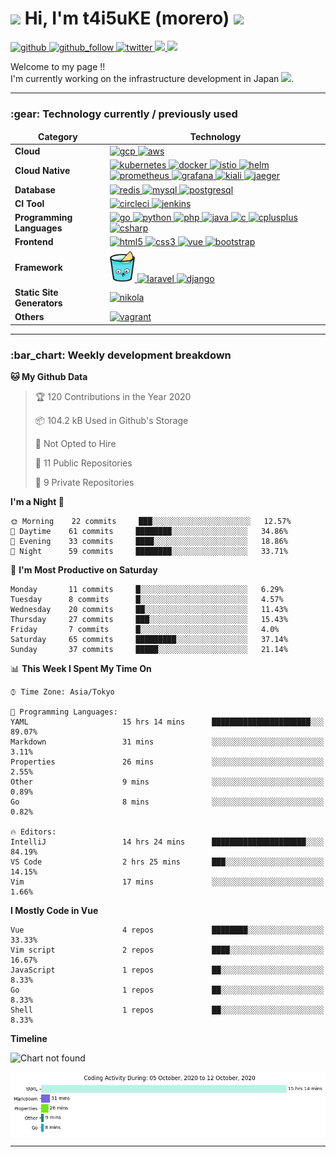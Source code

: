 <h1>
<img src="https://emojis.slackmojis.com/emojis/images/1600385609/10490/cactuar.gif?1600385609" width="30"/> 
Hi, I'm t4i5uKE (morero) 
<img src="https://emojis.slackmojis.com/emojis/images/1600385609/10490/cactuar.gif?1600385609" width="30"/>
</h1>

<p align="left">
    <!-- GitHub -->
    <a href="https://github.com/t4i5uKE/t4i5uKE/">
        <img src="https://komarev.com/ghpvc/?username=m0rer0" alt="github" />
    </a>
    <a href="https://github.com/t4i5uKE">
        <img height="20" src="https://img.shields.io/github/followers/t4i5uKE?label=follow&logo=github&style=flat" alt="github_follow"/>
    </a>
    <!-- Twitter -->
    <a href="http://twitter.com/m0rer0">
        <img height="20" src="https://img.shields.io/twitter/follow/m0rer0?label=Twitter&logo=twitter&style=flat" alt="twitter"/>
    </a>
    <!-- Qiita -->
    <a href="http://qiita.com/Morero">
        <img height="20" src="https://qiita-badge.apiapi.app/s/Morero/posts.svg" />
    </a>
    <a href="http://qiita.com/Morero">
        <img height="20" src="https://qiita-badge.apiapi.app/s/Morero/contributions.svg" />
    </a>
</p>

<p> 
Welcome to my page !! <br>
I'm currently working on the infrastructure development in Japan <img src="https://www.flaticon.com/svg/static/icons/svg/2159/2159573.svg" width="13"/>.
</p>

---

<h3> :gear: Technology currently / previously used</h3>

<table align="center">
    <thead align="center">
    <tr border: none;>
        <td><b> Category </b></td>
        <td><b> Technology </b></td>
    </tr>
    </thead>
    <tbody>
    <tr>
        <td><b> Cloud </b></td>
        <td>
            <!-- GCP -->
            <a href="https://cloud.google.com/?hl=ja">
                <img src="https://www.vectorlogo.zone/logos/google_cloud/google_cloud-icon.svg" alt="gcp" width="40" height="40"/>
            </a>
            <!-- AWS -->
            <a href="https://aws.amazon.com/jp/">
                <img src="https://devicons.github.io/devicon/devicon.git/icons/amazonwebservices/amazonwebservices-original-wordmark.svg" alt="aws" width="40" height="40"/>
            </a>
        </td>
    </tr>
    <tr>
        <td><b> Cloud Native </b></td>
        <td>
            <!-- Kubernetes -->
            <a href="https://kubernetes.io/ja/">
                <img src="https://www.vectorlogo.zone/logos/kubernetes/kubernetes-icon.svg" alt="kubernetes" width="40" height="40"/>
            </a>
            <!-- Docker -->
            <a href="https://www.docker.com/">
                <img src="https://devicons.github.io/devicon/devicon.git/icons/docker/docker-original-wordmark.svg" alt="docker" width="40" height="40"/>
            </a>
            <!-- Istio -->
            <a href="https://istio.io/">
                <img src="https://www.vectorlogo.zone/logos/istioio/istioio-icon.svg" alt="istio" width="40" height="40"/>
            </a>
            <!-- Helm -->
            <a href="https://helm.sh/">
                <img src="https://www.vectorlogo.zone/logos/helmsh/helmsh-icon.svg" alt="helm" width="40" height="40"/>
            </a>
            <!-- Prometheus -->
            <a href="https://prometheus.io/">
                <img src="https://www.vectorlogo.zone/logos/prometheusio/prometheusio-icon.svg" alt="prometheus" width="40" height="40"/>
            </a>
            <!-- Grafana -->
            <a href="https://grafana.com/grafana/">
                <img src="https://www.vectorlogo.zone/logos/grafana/grafana-icon.svg" alt="grafana" width="40" height="40"/>
            </a>
            <!-- kiali -->
            <a href="https://kiali.io/">
                <img src="https://design.jboss.org/kiali/logo/final/PNG/kiali_icon_lightbkg_1280px.png" alt="kiali" width="40" height="40"/>
            </a>
            <!-- Jaeger -->
            <a href="https://www.jaegertracing.io/">
                <img src="https://raw.githubusercontent.com/jaegertracing/artwork/f1deab322b37bfc8e4bb872619ef92800ee55d65/SVG/Jaeger_Logo_Final_PANTONE.svg" alt="jaeger" width="40" height="40"/>
            </a>
        </td>
    </tr>
    <tr>
        <td><b> Database </b></td>
        <td>
            <!-- Redis -->
            <a href="https://redis.io/">
                <img src="https://devicons.github.io/devicon/devicon.git/icons/redis/redis-original-wordmark.svg" alt="redis" width="40" height="40"/>
            </a>
            <!-- MySQL -->
            <a href="https://www.mysql.com/jp/">
                <img src="https://devicons.github.io/devicon/devicon.git/icons/mysql/mysql-original-wordmark.svg" alt="mysql" width="40" height="40"/>
            </a>
            <!-- PostgreSQL -->
            <a href="https://www.postgresql.org/">
                <img src="https://devicons.github.io/devicon/devicon.git/icons/postgresql/postgresql-original-wordmark.svg" alt="postgresql" width="40" height="40"/>
            </a>
        </td>
    </tr>
    <tr>
        <td><b> CI Tool </b></td>
        <td>
            <!-- Circle CI -->
            <a href="https://circleci.com/ja/">
                <img src="https://cdn.worldvectorlogo.com/logos/circleci.svg" alt="circleci" width="40" height="40"/>
            </a>
            <!-- Jenkins -->
            <a href="https://www.jenkins.io/">
                <img src="https://www.vectorlogo.zone/logos/jenkins/jenkins-icon.svg" alt="jenkins" width="40" height="40"/>
            </a>
        </td>
    </tr>
    <tr>
        <td><b> Programming Languages </b></td>
        <td>
            <!-- Golang -->
            <a href="https://golang.org/">
                <img src="https://devicons.github.io/devicon/devicon.git/icons/go/go-original.svg" alt="go" width="40" height="40"/>
            </a>
            <!-- Python -->
            <a href="https://www.python.org/">
                <img src="https://devicons.github.io/devicon/devicon.git/icons/python/python-original.svg" alt="python" width="40" height="40"/> 
            </a>
            <!-- PHP -->
            <a href="https://www.php.net/">
                <img src="https://devicons.github.io/devicon/devicon.git/icons/php/php-original.svg" alt="php" width="40" height="40"/>
            </a>
            <!-- Java -->
            <a href="https://java.com/ja/">
                <img src="https://devicons.github.io/devicon/devicon.git/icons/java/java-original-wordmark.svg" alt="java" width="40" height="40"/>
            </a>
            <!-- Clang -->
            <a href="http://llvm.org/">
                <img src="https://devicons.github.io/devicon/devicon.git/icons/c/c-original.svg" alt="c" width="40" height="40"/> 
            </a>
            <!-- C++ -->
            <a href="https://isocpp.org/">
                <img src="https://devicons.github.io/devicon/devicon.git/icons/cplusplus/cplusplus-original.svg" alt="cplusplus" width="40" height="40"/>
            </a>
            <!-- C# -->
            <a href="https://github.com/dotnet/csharplang">
                <img src="https://devicons.github.io/devicon/devicon.git/icons/csharp/csharp-original.svg" alt="csharp" width="40" height="40"/>
            </a>
        </td>
    </tr>
    <tr>
        <td><b> Frontend </b></td>
        <td>
            <!-- HTML5 -->
            <a href="https://html.spec.whatwg.org/multipage/">
                <img src="https://devicons.github.io/devicon/devicon.git/icons/html5/html5-original-wordmark.svg" alt="html5" width="40" height="40"/>
            </a>
            <!-- CSS3 -->
            <a href="https://www.w3.org/Style/CSS/Overview.en.html">
                <img src="https://devicons.github.io/devicon/devicon.git/icons/css3/css3-original-wordmark.svg" alt="css3" width="40" height="40"/>
            </a>
            <!-- Vue.js -->
            <a href="https://jp.vuejs.org/index.html">
                <img src="https://devicons.github.io/devicon/devicon.git/icons/vuejs/vuejs-original-wordmark.svg" alt="vue" width="40" height="40"/>
            </a>
            <!-- Bootstrap -->
            <a href="https://getbootstrap.jp/">
                <img src="https://devicons.github.io/devicon/devicon.git/icons/bootstrap/bootstrap-plain.svg" alt="bootstrap" width="40" height="40"/>
            </a>
        </td>
    </tr>
    <tr>
        <td><b> Framework </b></td>
        <td>
            <!-- Gin -->
            <a href="https://github.com/gin-gonic/gin">
                <img src="https://raw.githubusercontent.com/gin-gonic/logo/master/color.png" alt="gin" width="40" height="50">
            </a>
            <!-- Laravel -->
            <a href="http://laravel.jp/">
                <img src="https://devicons.github.io/devicon/devicon.git/icons/laravel/laravel-plain-wordmark.svg" alt="laravel" width="40" height="40"/>
            </a>
            <!-- Django -->
            <a href="https://www.djangoproject.com/">
                <img src="https://devicons.github.io/devicon/devicon.git/icons/django/django-original.svg" alt="django" width="40" height="40"/>
            </a>
        </td>
    </tr>
    <tr>
        <td><b> Static Site Generators </b></td>
        <td>
            <!-- Nikola -->
            <a href="https://getnikola.com/">
                <img src="https://raw.githubusercontent.com/getnikola/nikola/5184bd3601de6c572a3b065b53b17f7d9f087d47/logo/nikola.svg" alt="nikola" width="40" height="40"/>
            </a>
        </td>
    </tr>
    <tr>
        <td><b> Others </b></td>
        <td>
            <!-- Vagrant -->
            <a href="https://www.vagrantup.com/">
                <img src="https://www.vectorlogo.zone/logos/vagrantup/vagrantup-icon.svg" alt="vagrant" width="40" height="40"/>
            </a>
        </td>
    </tr>
    </tbody>
</table>

---

<h3> :bar_chart: Weekly development breakdown </h3>
<!-- waka-readme-stats -->

<!--START_SECTION:waka-->
**🐱 My Github Data** 

> 🏆 120 Contributions in the Year 2020
 > 
> 📦 104.2 kB Used in Github's Storage 
 > 
> 🚫 Not Opted to Hire
 > 
> 📜 11 Public Repositories
 > 
> 🔑 9 Private Repositories 

**I'm a Night 🦉** 

```text
🌞 Morning    22 commits     ███░░░░░░░░░░░░░░░░░░░░░░   12.57% 
🌆 Daytime    61 commits     ████████░░░░░░░░░░░░░░░░░   34.86% 
🌃 Evening    33 commits     ████░░░░░░░░░░░░░░░░░░░░░   18.86% 
🌙 Night      59 commits     ████████░░░░░░░░░░░░░░░░░   33.71%

```
📅 **I'm Most Productive on Saturday** 

```text
Monday       11 commits     █░░░░░░░░░░░░░░░░░░░░░░░░   6.29% 
Tuesday      8 commits      █░░░░░░░░░░░░░░░░░░░░░░░░   4.57% 
Wednesday    20 commits     ██░░░░░░░░░░░░░░░░░░░░░░░   11.43% 
Thursday     27 commits     ███░░░░░░░░░░░░░░░░░░░░░░   15.43% 
Friday       7 commits      █░░░░░░░░░░░░░░░░░░░░░░░░   4.0% 
Saturday     65 commits     █████████░░░░░░░░░░░░░░░░   37.14% 
Sunday       37 commits     █████░░░░░░░░░░░░░░░░░░░░   21.14%

```


📊 **This Week I Spent My Time On** 

```text
⌚︎ Time Zone: Asia/Tokyo

💬 Programming Languages: 
YAML                     15 hrs 14 mins      ██████████████████████░░░   89.07% 
Markdown                 31 mins             ░░░░░░░░░░░░░░░░░░░░░░░░░   3.11% 
Properties               26 mins             ░░░░░░░░░░░░░░░░░░░░░░░░░   2.55% 
Other                    9 mins              ░░░░░░░░░░░░░░░░░░░░░░░░░   0.89% 
Go                       8 mins              ░░░░░░░░░░░░░░░░░░░░░░░░░   0.82%

🔥 Editors: 
IntelliJ                 14 hrs 24 mins      █████████████████████░░░░   84.19% 
VS Code                  2 hrs 25 mins       ███░░░░░░░░░░░░░░░░░░░░░░   14.15% 
Vim                      17 mins             ░░░░░░░░░░░░░░░░░░░░░░░░░   1.66%

```

**I Mostly Code in Vue** 

```text
Vue                      4 repos             ████████░░░░░░░░░░░░░░░░░   33.33% 
Vim script               2 repos             ████░░░░░░░░░░░░░░░░░░░░░   16.67% 
JavaScript               1 repos             ██░░░░░░░░░░░░░░░░░░░░░░░   8.33% 
Go                       1 repos             ██░░░░░░░░░░░░░░░░░░░░░░░   8.33% 
Shell                    1 repos             ██░░░░░░░░░░░░░░░░░░░░░░░   8.33%

```


**Timeline**

![Chart not found](https://github.com/t4i5uKE/t4i5uKE/blob/master/charts/bar_graph.png) 


<!--END_SECTION:waka-->

<!-- Profile-Readme-WakaTime -->

<a href="https://github.com/t4i5uKE/t4i5uKE">
    <img align="center" src="./images/stat.png" alt="wakatime-stat"/>
</a>

---


